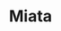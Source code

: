 ---
title: Miata
crosslinks:
- u_imguralbumbot
- youtubefactsbot
- livven
- AutoDetailing
- youtubot
- cars
- tmsbmeta
- anti_gif_bot
- autodetailing
- outrun
- alotabot
- ApostrophePatrol
- titlegore
- MorrisGarages
- ATBGE
- Autos
- carporn
- Porsche
- ignorantimgur
- Persona5
---